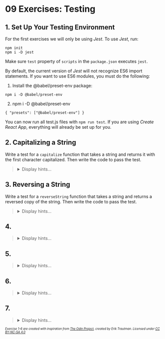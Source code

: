 # 09 Exercises: Testing

## 1. Set Up Your Testing Environment

For the first exercises we will only be using _Jest_. To use _Jest_, run:

```
npm init
npm i -D jest
```

Make sure `test` property of `scripts` in the `package.json` executes `jest`.

By default, the current version of _Jest_ will not recognize ES6 import statements. If you want to use ES6 modules, you must do the following:

1. Install the @babel/preset-env package:

```
npm i -D @babel/preset-env
```

2. npm i -D @babel/preset-env

```
{ "presets": ["@babel/preset-env"] }
```

You can now run all test.js files with `npm run test`. If you are using _Create React App_, everything will already be set up for you.

## 2. Capitalizing a String

Write a test for a `capitalize` function that takes a string and returns it with the first character capitalized. Then write the code to pass the test.

<blockquote>
<details>
<summary>Display hints...</summary>
<p>You can write a test with the <code>it</code> function, which takes two arguments - a description of the test and the test function itself. This test function should contain an <code>expect</code> function paired with a matcher to assert specific behaviour of your code. <a href="https://jestjs.io/docs/getting-started">Learn more here</a></p>
<details>
<summary>Display solution...</summary>

```js
function capitalize(string) {
    return string.charAt(0).toUpperCase() + string.slice(1)
}

it("capitalizes the first letter", () => {
    expect(capitalize("hello")).toBe("Hello")
})
```

</details>
</details>
</blockquote>

## 3. Reversing a String

Write a test for a `reverseString` function that takes a string and returns a reversed copy of the string. Then write the code to pass the test.

<blockquote>
<details>
<summary>Display hints...</summary>
<p>You already know how to reverse an array. It might be helpful to convert the string into an array and then back into a string once you have reversed it.</p>
<details>
<summary>Display solution...</summary>

```js
it("reverses the string", () => {
    expect(reverseString("123")).toBe("321")
})

function reverseString(string) {
    return [...string].reverse().join("")
}
```

</details>
</details>
</blockquote>

## 4.

<blockquote>
<details>
<summary>Display hints...</summary>
<p></p>
<details>
<summary>Display solution...</summary>

```js

```

</details>
</details>
</blockquote>

## 5.

<blockquote>
<details>
<summary>Display hints...</summary>
<p></p>
<details>
<summary>Display solution...</summary>

```js

```

</details>
</details>
</blockquote>

## 6.

<blockquote>
<details>
<summary>Display hints...</summary>
<p></p>
<details>
<summary>Display solution...</summary>

```js

```

</details>
</details>
</blockquote>

## 7.

<blockquote>
<details>
<summary>Display hints...</summary>
<p></p>
<details>
<summary>Display solution...</summary>

```js

```

</details>
</details>
</blockquote>

<sub><sup>_Exercise 1-6 are created with inspiration from [The Odin Project](https://www.theodinproject.com), created by Erik Trautman. Licensed under [CC BY-NC-SA 4.0](https://creativecommons.org/licenses/by-nc-sa/4.0/)_<sup><sub>

